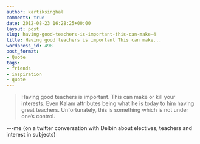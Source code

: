 ```yaml
---
author: kartiksinghal
comments: true
date: 2012-08-23 16:28:25+00:00
layout: post
slug: having-good-teachers-is-important-this-can-make-4
title: Having good teachers is important This can make...
wordpress_id: 498
post_format:
- Quote
tags:
- friends
- inspiration
- quote
---
```


> Having good teachers is important. This can make or kill your interests. Even Kalam attributes being what he is today to him having great teachers. Unfortunately, this is something which is not under one’s control.

---me (on a twitter conversation with Delbin about electives, teachers and interest in subjects)
